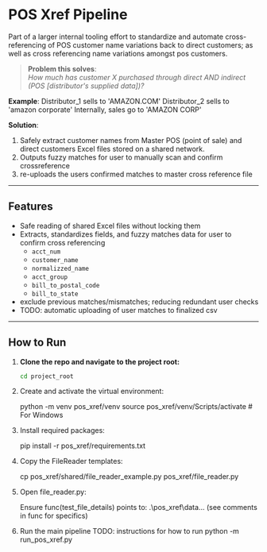 # POS Xref Pipeline

Part of a larger internal tooling effort to standardize and automate cross-referencing of POS customer name variations back to direct customers;
as well as cross referencing name variations amongst pos customers. 

> **Problem this solves**:  
> *How much has customer X purchased through direct AND indirect (POS [distributor's supplied data])?*

**Example**:
Distributor_1 sells to 'AMAZON.COM'
Distributor_2 sells to 'amazon corporate'
Internally, sales go to 'AMAZON CORP'

**Solution**:
1. Safely extract customer names from Master POS (point of sale) and direct customers Excel files stored on a shared network.
2. Outputs fuzzy matches for user to manually scan and confirm crossreference
3. re-uploads the users confirmed matches to master cross reference file

---

## Features
- Safe reading of shared Excel files without locking them
- Extracts, standardizes fields, and fuzzy matches data for user to confirm cross referencing 
  - `acct_num`  
  - `customer_name`
  - `normalizzed_name`
  - `acct_group` 
  - `bill_to_postal_code` 
  - `bill_to_state`
- exclude previous matches/mismatches; reducing redundant user checks
- TODO: automatic uploading of user matches to finalized csv
---

## How to Run

1. **Clone the repo and navigate to the project root:**

   ```bash
   cd project_root

2. Create and activate the virtual environment:
    
    python -m venv pos_xref/venv
    source pos_xref/venv/Scripts/activate  # For Windows

3. Install required packages:

    pip install -r pos_xref/requirements.txt

4. Copy the FileReader templates:

    cp pos_xref/shared/file_reader_example.py pos_xref/file_reader.py

5. Open file_reader.py:

    Ensure func(test_file_details) points to: .\pos_xref\data\... (see comments in func for specifics)

6. Run the main pipeline
    TODO: instructions for how to run
    python -m run_pos_xref.py
